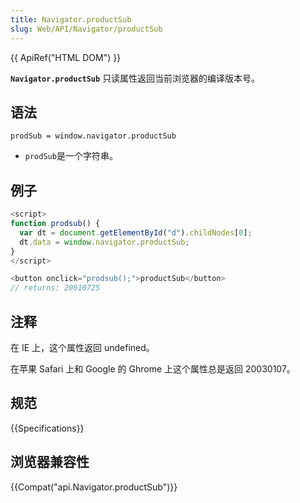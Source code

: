 ```yaml
---
title: Navigator.productSub
slug: Web/API/Navigator/productSub
---
```


{{ ApiRef("HTML DOM") }}

**`Navigator.productSub`** 只读属性返回当前浏览器的编译版本号。

## 语法

```plain
prodSub = window.navigator.productSub
```

- `prodSub`是一个字符串。

## 例子

```js
<script>
function prodsub() {
  var dt = document.getElementById("d").childNodes[0];
  dt.data = window.navigator.productSub;
}
</script>

<button onclick="prodsub();">productSub</button>
// returns: 20010725
```

## 注释

在 IE 上，这个属性返回 undefined。

在苹果 Safari 上和 Google 的 Ghrome 上这个属性总是返回 20030107。

## 规范

{{Specifications}}

## 浏览器兼容性

{{Compat("api.Navigator.productSub")}}
